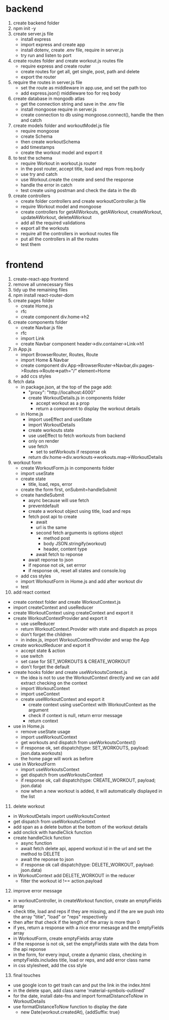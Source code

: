 # backend
1. create backend folder
2. npm init -y
3. create server.js file
   - install express
   - import express and create app
   - install dotenv, create .env file, require in server.js
   - try run and listen to port
4. create routes folder and create workout.js routes file
   - require express and create router
   - create routes for get all, get single, post, path and delete
   - export the router
5. require the routes in server.js file
   - set the route as middleware in app.use, and set the path too
   - add express.json() middleware too for req body
6. create database in mongodb atlas
   - get the connection string and save in the .env file
   - install mongoose require in server.js
   - create connection to db using mongoose.connect(), handle the then and catch
7. create models folder and workoutModel.js file
   - require mongoose
   - create Schema
   - then create workoutSchema
   - add timestamps
   - create the workout model and export it
8. to test the schema
   - require Workout in workout.js router
   - in the post router, accept title, load and reps from req.body
   - use try and catch
   - use Workout.create the create and send the response
   - handle the error in catch
   - test create using postman and check the data in the db 
9. create controllers
   - create folder controllers and create workoutController.js file
   - require Workout model and mongoose
   - create controllers for getAllWorkouts, getAWorkout, createWorkout, updateAWorkout, deleteAWorkout
   - add all the required validations
   - export all the workouts
   - require all the controllers in workout routes file
   - put all the controllers in all the routes
   - test them

# frontend
1. create-react-app frontend
2. remove all unnecessary files
3. tidy up the remaining files
4. npm install react-router-dom
5. create pages folder
   - create Home.js
   - rfc
   - create component div.home->h2
6. create components folder
   - create Navbar.js file
   - rfc
   - import Link
   - create Navbar component header->div.container->Link->h1
7. in App.js
   - import BrowserRouter, Routes, Route
   - import Home & Navbar
   - create component div.App->BrowserRouter->Navbar,div.pages->Routes->Route=>path="/" element=Home
   - add ccs styles
8. fetch data
   - in package.json, at the top of the page add:
     - "proxy": "http://localhost:4000"
	 - create WorkoutDetails.js in components folder
	   - accept workout as a prop
	   - return a component to display the workout details
   - in Home.js
	 - import useEffect and useState
	 - import WorkoutDetails
	 - create workouts state
	 - use useEffect to fetch workouts from backend
	  - only on render
	  - use fetch
	    - set to setWorkouts if response ok
	 - return div.home->div.workouts->workouts.map->WorkoutDetails
9. workout form
   - create WorkoutForm.js in components folder
   - import useState
   - create state
     - title, load, reps, error
   - create the form first, onSubmit=handleSubmit
   - create handleSubmit
     - async because will use fetch
	 - preventdefault
	 - create a workout object using title, load and reps
	 - fetch post api to create
	   - await
	   - url is the same
	   - second fetch arguments is options object
	     - method post
		 - body JSON.stringify(workout)
		 - header, content type
	   - await fetch to reponse
	 - await reponse to json
	 - if reponse not ok, set errror
	 - if response ok, reset all states and console.log
   - add css styles
   - import WorkoutForm in Home.js and add after workout div
   - test 
10. add react context
   - create context folder and create WorkoutContext.js
   - import createContext and useReducer
   - create WorkoutContext using createContext and export it
   - create WorkoutContextProvider and export it
     - use useReducer
	 - return WorkoutContext.Provider with state and dispatch as props
	 - don't forget the children
	 - in index.js, import WorkoutContextProvider and wrap the App
   - create workoutReducer and export it
     - accept state & action
	 - use switch
	 - set case for SET_WORKOUTS & CREATE_WORKOUT
	 - don't forget the default
   - create hooks folder and create useWorkoutsContext.js
     - the idea is not to use the WorkoutContext directly and we can add extract checking on the context
	 - import WorkoutContext
	 - import useContext
	 - create useWorkoutContext and export it
	   - create context using useContext with WorkoutContext as the argument
	   - check if context is null, return error message
	   - return context 
   - use in Home.js
     - remove useState usage
	 - import useWorkoutContext
	 - get workouts and dispatch from useWorkoutsContext()
	 - if response ok, set dispatch(type: SET_WORKOUTS, payload: json.data.workouts)
	 - the home page will work as before
   - use in WorkoutForm
     - import useWorkoutsContext
	 - get dispatch from useWorkoutsContext
	 - if response ok, call dispatch(type: CREATE_WORKOUT, payload; json.data)
	 - now when a new workout is added, it will automatically displayed in the list
11. delete workout
   - in WorkoutDetails import useWorkoutsContext
   - get dispatch from useWorkoutsContext
   - add span as a delete button at the bottom of the workout details
   - add onclick with handleClick function
   - create handleClick function
     - async function
	 - await fetch delete api, append workout id in the url and set the method to DELETE
	 - await the reponse to json
	 - if response ok call dispatch(type: DELETE_WORKOUT, payload: json.data)
   - in WorkoutContext add DELETE_WORKOUT in the reducer
     - filter the workout id !== action.payload
12. improve error message
   - in workoutController, in createWorkout function, create an emptyFields array
   - check title, load and reps if they are missing, and if the are we push into the array "titie", "load" or "reps" respectively
   - then after that check if the length of the array is more than 0
   - if yes, return a response with a nice error mesasge and the emptyFields array
   - in WorkoutForm, create emptyFields array state
   - if the response is not ok, set the emptyFields state with the data from the api reponse
   - in the form, for every input, create a dynamic class, checking in emptyFields.includes title, load or reps, and add error class name 
   - in css stylesheet, add the css style
13. final touches
   - use google icon to get trash can and put the link in the index.html
   - in the delete span, add class name 'material-symbols-outlined'
   - for the date, install date-fns and import formatDistanceToNow in WorkoutDetails
   - use formatDistanceToNow function to display the date
     - new Date(workout.createdAt), {addSuffix: true}